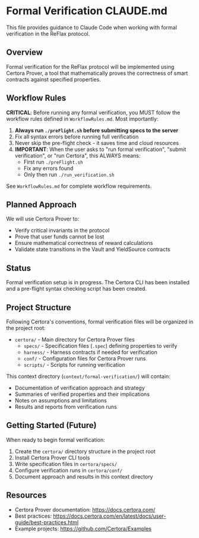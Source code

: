 # Formal Verification CLAUDE.md

This file provides guidance to Claude Code when working with formal verification in the ReFlax protocol.

## Overview

Formal verification for the ReFlax protocol will be implemented using Certora Prover, a tool that mathematically proves the correctness of smart contracts against specified properties.

## Workflow Rules

**CRITICAL**: Before running any formal verification, you MUST follow the workflow rules defined in `WorkflowRules.md`. Most importantly:

1. **Always run `./preFlight.sh` before submitting specs to the server**
2. Fix all syntax errors before running full verification
3. Never skip the pre-flight check - it saves time and cloud resources
4. **IMPORTANT**: When the user asks to "run formal verification", "submit verification", or "run Certora", this ALWAYS means:
   - First run `./preFlight.sh`
   - Fix any errors found
   - Only then run `./run_verification.sh`

See `WorkflowRules.md` for complete workflow requirements.

## Planned Approach

We will use Certora Prover to:
- Verify critical invariants in the protocol
- Prove that user funds cannot be lost
- Ensure mathematical correctness of reward calculations
- Validate state transitions in the Vault and YieldSource contracts

## Status

Formal verification setup is in progress. The Certora CLI has been installed and a pre-flight syntax checking script has been created.

## Project Structure

Following Certora's conventions, formal verification files will be organized in the project root:
- `certora/` - Main directory for Certora Prover files
  - `specs/` - Specification files (`.spec`) defining properties to verify
  - `harness/` - Harness contracts if needed for verification
  - `conf/` - Configuration files for Certora Prover runs
  - `scripts/` - Scripts for running verification

This context directory (`context/formal-verification/`) will contain:
- Documentation of verification approach and strategy
- Summaries of verified properties and their implications
- Notes on assumptions and limitations
- Results and reports from verification runs

## Getting Started (Future)

When ready to begin formal verification:
1. Create the `certora/` directory structure in the project root
2. Install Certora Prover CLI tools
3. Write specification files in `certora/specs/`
4. Configure verification runs in `certora/conf/`
5. Document approach and results in this context directory

## Resources

- Certora Prover documentation: https://docs.certora.com/
- Best practices: https://docs.certora.com/en/latest/docs/user-guide/best-practices.html
- Example projects: https://github.com/Certora/Examples